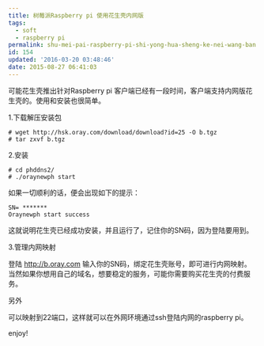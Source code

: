 ```yaml
---
title: 树莓派Raspberry pi 使用花生壳内网版
tags:
  - soft
  - raspberry pi
permalink: shu-mei-pai-raspberry-pi-shi-yong-hua-sheng-ke-nei-wang-ban
id: 154
updated: '2016-03-20 03:48:46'
date: 2015-08-27 06:41:03
---
```


可能花生壳推出针对Raspberry pi 客户端已经有一段时间，客户端支持内网版花生壳的。使用和安装也很简单。

1.下载解压安装包

    # wget http://hsk.oray.com/download/download?id=25 -O b.tgz
    # tar zxvf b.tgz

2.安装

    # cd phddns2/
    # ./oraynewph start

如果一切顺利的话，便会出现如下的提示：

    SN= *******
    Oraynewph start success

这就说明花生壳已经成功安装，并且运行了，记住你的SN码，因为登陆要用到。

3.管理内网映射

登陆 http://b.oray.com 输入你的SN码，绑定花生壳账号，即可进行内网映射。当然如果你想用自己的域名，想要稳定的服务，可能你需要购买花生壳的付费服务。

另外

可以映射到22端口，这样就可以在外网环境通过ssh登陆内网的raspberry pi。

enjoy!
